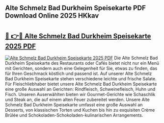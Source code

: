 ## Alte Schmelz Bad Durkheim Speisekarte PDF Download Online 2025 HKkav

# <h2><a href="http://gcdpygn.nevu.top/?p=Alte+Schmelz+Bad+Durkheim+Speisekarte">🔗 👉🔴 Alte Schmelz Bad Durkheim Speisekarte 2025 PDF</a></h2>

[![Alte Schmelz Bad Durkheim Speisekarte 2025 PDF](https://i.imgur.com/dBaPXMq.png)](http://gcdpygn.nevu.top/?p=Alte+Schmelz+Bad+Durkheim+Speisekarte)
Die Alte Schmelz Bad Durkheim Speisekarte des Restaurants oder Cafés bietet nicht nur ein Menü mit Gerichten, sondern auch eine Gelegenheit für Sie, etwas zu finden, das für Ihren Geschmack köstlich und passend ist. Auf unserer Alte Schmelz Bad Durkheim Speisekarte stehen verschiedene leichte und frische Salate. Für Fleischliebhaber bietet unsere Alte Schmelz Bad Durkheim Speisekarte eine große Auswahl an Gerichten: Rindfleisch, Schweinefleisch, Huhn und Fisch. Unseren Auserwählten bieten wir Gourmet-Gerichte wie Schaschlik und Steak an, die auf einem alten Feuer zubereitet werden. Unsere Alte Schmelz Bad Durkheim Speisekarte umfasst eine große Auswahl an Desserts, von klassischen Torten und Kuchen bis hin zu exquisiten Crème Brûlée und Schokoladen-Schokoladen-kulinarischen Arrangements.
